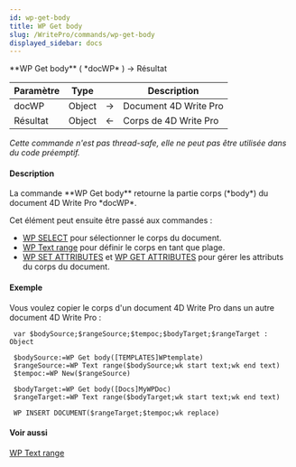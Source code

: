 ```yaml
---
id: wp-get-body
title: WP Get body
slug: /WritePro/commands/wp-get-body
displayed_sidebar: docs
---
```


<!--REF #_command_.WP Get body.Syntax-->**WP Get body** ( *docWP* ) -> Résultat<!-- END REF-->
<!--REF #_command_.WP Get body.Params-->
| Paramètre | Type |  | Description |
| --- | --- | --- | --- |
| docWP | Object | &#8594;  | Document 4D Write Pro |
| Résultat | Object | &#8592; | Corps de 4D Write Pro |

<!-- END REF-->

*Cette commande n'est pas thread-safe, elle ne peut pas être utilisée dans du code préemptif.*


#### Description 

<!--REF #_command_.WP Get body.Summary-->La commande **WP Get body** retourne la partie corps (*body*) du document 4D Write Pro *docWP*.<!-- END REF-->

Cet élément peut ensuite être passé aux commandes :

* [WP SELECT](wp-select.md) pour sélectionner le corps du document.
* [WP Text range](wp-text-range.md) pour définir le corps en tant que plage.
* [WP SET ATTRIBUTES](wp-set-attributes.md) et [WP GET ATTRIBUTES](wp-get-attributes.md) pour gérer les attributs du corps du document.

#### Exemple 

Vous voulez copier le corps d'un document 4D Write Pro dans un autre document 4D Write Pro :

```4d
 var $bodySource;$rangeSource;$tempoc;$bodyTarget;$rangeTarget : Object
 
 $bodySource:=WP Get body([TEMPLATES]WPtemplate)
 $rangeSource:=WP Text range($bodySource;wk start text;wk end text)
 $tempoc:=WP New($rangeSource)
 
 $bodyTarget:=WP Get body([Docs]MyWPDoc)
 $rangeTarget:=WP Text range($bodyTarget;wk start text;wk end text)
 
 WP INSERT DOCUMENT($rangeTarget;$tempoc;wk replace)
```

#### Voir aussi 

[WP Text range](wp-text-range.md)  